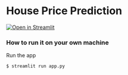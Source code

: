 # House Price Prediction



[![Open in Streamlit](https://static.streamlit.io/badges/streamlit_badge_black_white.svg)](https://gdp-dashboard-template.streamlit.app/)

### How to run it on your own machine

Run the app

   ```
   $ streamlit run app.py
   ```
